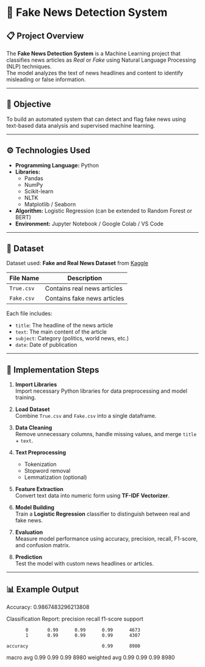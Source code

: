 # 🧠 Fake News Detection System

## 📋 Project Overview
The **Fake News Detection System** is a Machine Learning project that classifies news articles as *Real* or *Fake* using Natural Language Processing (NLP) techniques.  
The model analyzes the text of news headlines and content to identify misleading or false information.

---

## 🎯 Objective
To build an automated system that can detect and flag fake news using text-based data analysis and supervised machine learning.

---

## ⚙️ Technologies Used
- **Programming Language:** Python  
- **Libraries:**  
  - Pandas  
  - NumPy  
  - Scikit-learn  
  - NLTK  
  - Matplotlib / Seaborn  
- **Algorithm:** Logistic Regression (can be extended to Random Forest or BERT)  
- **Environment:** Jupyter Notebook / Google Colab / VS Code

---

## 🧩 Dataset
Dataset used: **Fake and Real News Dataset** from [Kaggle](https://www.kaggle.com/clmentbisaillon/fake-and-real-news-dataset)

| File Name | Description |
|------------|--------------|
| `True.csv` | Contains real news articles |
| `Fake.csv` | Contains fake news articles |

Each file includes:
- `title`: The headline of the news article  
- `text`: The main content of the article  
- `subject`: Category (politics, world news, etc.)  
- `date`: Date of publication  

---

## 🚀 Implementation Steps

1. **Import Libraries**  
   Import necessary Python libraries for data preprocessing and model training.

2. **Load Dataset**  
   Combine `True.csv` and `Fake.csv` into a single dataframe.

3. **Data Cleaning**  
   Remove unnecessary columns, handle missing values, and merge `title` + `text`.

4. **Text Preprocessing**  
   - Tokenization  
   - Stopword removal  
   - Lemmatization (optional)

5. **Feature Extraction**  
   Convert text data into numeric form using **TF-IDF Vectorizer**.

6. **Model Building**  
   Train a **Logistic Regression** classifier to distinguish between real and fake news.

7. **Evaluation**  
   Measure model performance using accuracy, precision, recall, F1-score, and confusion matrix.

8. **Prediction**  
   Test the model with custom news headlines or articles.

---

## 📊 Example Output
Accuracy: 0.9867483296213808

Classification Report:
               precision    recall  f1-score   support

           0       0.99      0.99      0.99      4673
           1       0.99      0.99      0.99      4307

    accuracy                           0.99      8980
   macro avg       0.99      0.99      0.99      8980
weighted avg       0.99      0.99      0.99      8980
